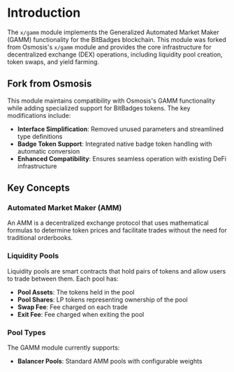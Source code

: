 # Introduction

The `x/gamm` module implements the Generalized Automated Market Maker (GAMM) functionality for the BitBadges blockchain. This module was forked from Osmosis's `x/gamm` module and provides the core infrastructure for decentralized exchange (DEX) operations, including liquidity pool creation, token swaps, and yield farming.

## Fork from Osmosis

This module maintains compatibility with Osmosis's GAMM functionality while adding specialized support for BitBadges tokens. The key modifications include:

-   **Interface Simplification**: Removed unused parameters and streamlined type definitions
-   **Badge Token Support**: Integrated native badge token handling with automatic conversion
-   **Enhanced Compatibility**: Ensures seamless operation with existing DeFi infrastructure

## Key Concepts

### Automated Market Maker (AMM)

An AMM is a decentralized exchange protocol that uses mathematical formulas to determine token prices and facilitate trades without the need for traditional orderbooks.

### Liquidity Pools

Liquidity pools are smart contracts that hold pairs of tokens and allow users to trade between them. Each pool has:

-   **Pool Assets**: The tokens held in the pool
-   **Pool Shares**: LP tokens representing ownership of the pool
-   **Swap Fee**: Fee charged on each trade
-   **Exit Fee**: Fee charged when exiting the pool

### Pool Types

The GAMM module currently supports:

-   **Balancer Pools**: Standard AMM pools with configurable weights
